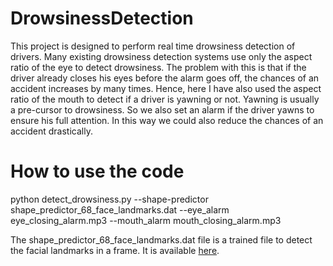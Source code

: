 # DrowsinessDetection

This project is designed to perform real time drowsiness detection of drivers. Many existing drowsiness detection systems use only the aspect ratio of the eye to detect drowsiness. The problem with this is that if the driver already closes his eyes before the alarm goes off, the chances of an accident increases by many times. Hence, here I have also used the aspect ratio of the mouth to detect if a driver is yawning or not. Yawning is usually a pre-cursor to drowsiness. So we also set an alarm if the driver yawns to ensure his full attention. In this way we could also reduce the chances of an accident drastically.


# How to use the code

python detect_drowsiness.py --shape-predictor shape_predictor_68_face_landmarks.dat --eye_alarm eye_closing_alarm.mp3 --mouth_alarm mouth_closing_alarm.mp3

The shape_predictor_68_face_landmarks.dat file is a trained file to detect the facial landmarks in a frame. It is available [here](https://github.com/AKSHAYUBHAT/TensorFace/blob/master/openface/models/dlib/shape_predictor_68_face_landmarks.dat). 
